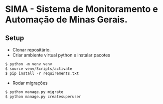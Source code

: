 # SIMA - Sistema de Monitoramento e Automação de Minas Gerais.


## Setup

- Clonar repositário.
- Criar ambiente virtual python e instalar pacotes

```python
$ python -m venv venv
$ source venv/Scripts/activate
$ pip install -r requirements.txt
```

- Rodar migrações

```python
$ python manage.py migrate
$ python manage.py createsuperuser
```
